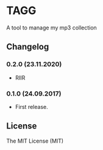 # TAGG

A tool to manage my mp3 collection

## Changelog

### 0.2.0 (23.11.2020)

- RIIR

### 0.1.0 (24.09.2017)

- First release.

## License

The MIT License (MIT)
